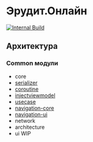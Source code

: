 # Эрудит.Онлайн

[![Internal Build](https://github.com/DmitriyTSt/ru-eruditeonline-app/actions/workflows/internal_build.yml/badge.svg)](https://github.com/DmitriyTSt/ru-eruditeonline-app/actions/workflows/internal_build.yml)

## Архитектура

### Common модули

- core
- [serializer](common/serializer/README.md)
- [coroutine](common/coroutine/README.md)
- [injectviewmodel](common/injectviewmodel/README.md)
- [usecase](common/usecase/README.md)
- [navigation-core](common/navigation-core/README.md)
- [navigation-ui](common/navigation-ui/README.md)
- network
- architecture
- ui WIP
